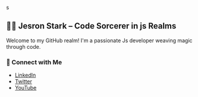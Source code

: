 

























s







## 🧙‍♂️ Jesron Stark – Code Sorcerer in js Realms

<p>
  Welcome to my GitHub realm! I'm a passionate Js developer weaving magic through code.
</p>

### 🔗 Connect with Me

<ul>
  <li><a href="https://www.linkedin.com/in/jesronstark/">LinkedIn</a></li>
  <li><a href="https://twitter.com/jesronstark">Twitter</a></li>
  <li><a href="https://www.youtube.com/@jesronstark">YouTube</a></li>
</ul>















